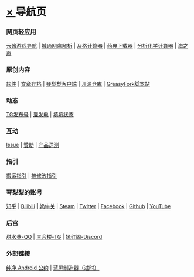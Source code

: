 # [× ][] 导航页

### 网页轻应用
[云酱游戏导航](https://qinlili.bid/redirect.html?target=https://kumo.qinlili.bid) | [城通网盘解析](https://qinlili.bid/redirect.html?target=https://ctfile.qinlili.bid) | [及格计算器](https://qinlili.bid/redirect.html?target=https://60.qinlili.bid) | [药典下载器](https://qinlili.bid/redirect.html?target=https://drug.qinlili.bid) | [分析化学计算器](https://qinlili.bid/redirect.html?target=https://acc.qinlili.bid) | [海之声](https://qinlili.bid/redirect.html?target=https://voicesea.qinlili.bid) 
 
### 原创内容  
[软件][] | [文章存档][] | [琴梨梨客户端][] | [开源仓库][] | [GreasyFork脚本站](https://qinlili.bid/redirect.html?target=https://greasyfork.org/zh-CN/users/455225-qinlili23333)  
  
### 动态  
[TG发布号][] | [爱发电][] | [填坑状态][]  
  
### 互动  
[Issue][] | [赞助][] | [产品送测][]  
  
### 指引  
[搬运指引][] | [被修改指引][]  
  
### 琴梨梨的账号  
[知乎][] | [Bilibili](https://qinlili.bid/redirect.html?target=https://space.bilibili.com/3884200) | [奶牛关][] | [Steam][] | [Twitter][] | [Facebook][] | [Github][] | [YouTube](https://qinlili.bid/redirect.html?target=https://www.youtube.com/channel/UCMIr4i7C69O3yfzkVsDD8EQ)  
  
### 后宫  
[甜水巷-QQ][] | [三合楼-TG][] | [嫣红阁-Discord][]
  
### 外部链接  
[纯净 Android 公约][] | [蓝屏制造器（过时）](https://qinlili.bid/redirect.html?target=https://bsod.qinlili.bid)  




[× ]: README.md
[软件]: https://qinlili.bid/redirect.html?target=https://github.com/qinlili23333/QinliliArticles/releases/
[文章存档]: ArticleSave/list.md
[赞助]: Support/README.md
[TG发布号]: https://qinlili.bid/redirect.html?target=https://t.me/qinlilibeta
[纯净 Android 公约]: https://qinlili.bid/redirect.html?target=https://pure.qinlili.bid
[琴梨梨客户端]: https://qinlili.bid/redirect.html?target=https://github.com/qinlili23333/QinliliArticles/releases/tag/QinliliClient
[爱发电]: https://qinlili.bid/redirect.html?target=https://afdian.net/@qinliliAPP
[Issue]: https://qinlili.bid/redirect.html?target=https://github.com/qinlili23333/QinliliArticles/issues
[填坑状态]: https://qinlili.bid/redirect.html?target=https://github.com/qinlili23333/QinliliArticles/projects/
[搬运指引]: Copyright/Guide.md
[开源仓库]: Repo.md
[被修改指引]: Copyright/MyAppIsChanged.md
[知乎]: https://qinlili.bid/redirect.html?target=https://www.zhihu.com/people/qinlili233/
[简书]: ArticleSave/jianshuRedirect.md
[奶牛关]: https://qinlili.bid/redirect.html?target=https://cowlevel.net/people/qinlili
[Steam]: https://qinlili.bid/redirect.html?target=https://steamcommunity.com/id/QINLILI/
[甜水巷-QQ]: https://qinlili.bid/redirect.html?target=https://qm.qq.com/cgi-bin/qm/qr?k=f_Nc6Gt0n-jBMNCjpopNJf6-mnoRLY5x
[三合楼-TG]: https://qinlili.bid/redirect.html?target=https://t.me/sanhelou
[嫣红阁-Discord]: https://qinlili.bid/redirect.html?target=https://discord.gg/n8EwMFn
[Twitter]: https://qinlili.bid/redirect.html?target=https://twitter.com/real_qinlili
[Facebook]: https://qinlili.bid/redirect.html?target=https://www.facebook.com/qinlili233
[Github]: https://qinlili.bid/redirect.html?target=https://github.com/qinlili23333
[产品送测]: SendTest.md

<link rel="preload" href="https://qinlili.bid/redirect.html" >
